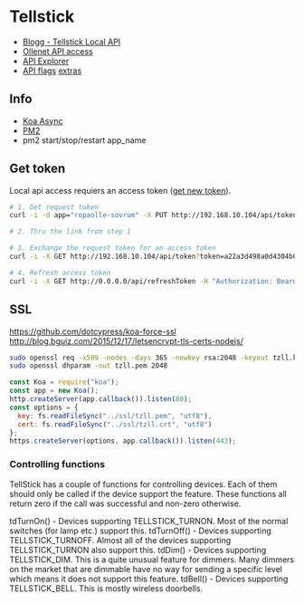 # Tellstick

* [Blogg - Tellstick Local API](http://developer.telldus.com/blog/2016/05/24/local-api-for-tellstick-znet-lite-beta-now-in-public-beta)
* [Ollenet API access](http://192.168.10.104/api)
* [API Explorer](http://api.telldus.com/explore/index)
* [API flags](http://developer.telldus.se/doxygen/group__core.html#gaa732c3323e53d50e893c43492e5660c9) [extras](https://github.com/telldus/telldus/blob/master/examples/python/live/tdtool/tdtool.py)

## Info

* [Koa Async](https://medium.com/ninjadevs/node-7-6-koa-2-asynchronous-flow-control-made-right-b0d41c6ba570)
* [PM2](https://www.digitalocean.com/community/tutorials/how-to-set-up-a-node-js-application-for-production-on-ubuntu-16-04)
* pm2 start/stop/restart app_name

## Get token

Local api access requiers an access token ([get new token](http://api.telldus.net/localapi/api.html)).

```bash
# 1. Get request token
curl -i -d app="ropaolle-sovrum" -X PUT http://192.168.10.104/api/token

# 2. Thru the link from step 1

# 3. Exchange the request token for an access token
curl -i -X GET http://192.168.10.104/api/token?token=a22a3d498a0d4304b09bf2f2dc7c61b4

# 4. Refresh access token
curl -i -X GET http://0.0.0.0/api/refreshToken -H "Authorization: Bearer eyJhbGciOiJIUzI1NiIsInR5cCI6IkpXVCIsImF1ZCI6IkV4YW1wbGUgYXBwIiwiZXhwIjoxNDUyOTUxNTYyfQ.eyJyZW5ldyI6dHJ1ZSwidHRsIjo4NjQwMH0.HeqoFM6-K5IuQa08Zr9HM9V2TKGRI9VxXlgdsutP7sg"
```

## SSL

https://github.com/dotcypress/koa-force-ssl
http://blog.bguiz.com/2015/12/17/letsencrypt-tls-certs-nodejs/

```bash
sudo openssl req -x509 -nodes -days 365 -newkey rsa:2048 -keyout tzll.key -out tzll.crt
sudo openssl dhparam -out tzll.pem 2048
```

```js
const Koa = require("koa");
const app = new Koa();
http.createServer(app.callback()).listen(80);
const options = {
  key: fs.readFileSync("../ssl/tzll.pem", "utf8"),
  cert: fs.readFileSync("../ssl/tzll.crt", "utf8")
};
https.createServer(options, app.callback()).listen(443);
```

### Controlling functions
TellStick has a couple of functions for controlling devices. Each of them should only be called if the device support the feature. These functions all return zero if the call was successful and non-zero otherwise.

tdTurnOn() - Devices supporting TELLSTICK_TURNON. Most of the normal switches (for lamp etc.) support this.
tdTurnOff() - Devices supporting TELLSTICK_TURNOFF. Almost all of the devices supporting TELLSTICK_TURNON also support this.
tdDim() - Devices supporting TELLSTICK_DIM. This is a quite unusual feature for dimmers. Many dimmers on the market that are dimmable have no way for sending a specific level which means it does not support this feature.
tdBell() - Devices supporting TELLSTICK_BELL. This is mostly wireless doorbells.

